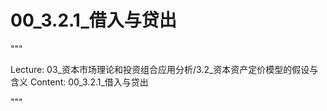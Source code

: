 # 00_3.2.1_借入与贷出

"""

Lecture: 03_资本市场理论和投资组合应用分析/3.2_资本资产定价模型的假设与含义
Content: 00_3.2.1_借入与贷出

"""

